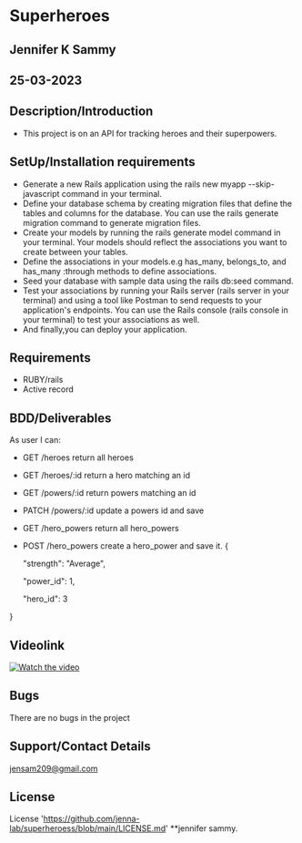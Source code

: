 # Superheroes

## Jennifer K Sammy

## 25-03-2023

## Description/Introduction

- This project is on an API for tracking heroes and their superpowers.

## SetUp/Installation requirements

- Generate a new Rails application using the rails new myapp --skip-javascript command in your terminal.
- Define your database schema by creating migration files that define the tables and columns for the database. You can use the rails generate migration command to generate migration files.
- Create your models by running the rails generate model command in your terminal. Your models should reflect the associations you want to create between your tables.
- Define the associations in your models.e.g has_many, belongs_to, and has_many :through methods to define associations.
- Seed your database with sample data using the rails db:seed command.
- Test your associations by running your Rails server (rails server in your terminal) and using a tool like Postman to send requests to your application's endpoints. You can use the Rails console (rails console in your terminal) to test your associations as well.
- And finally,you can deploy your application.

## Requirements

- RUBY/rails
- Active record

## BDD/Deliverables

As user I can:

- GET /heroes return all heroes
- GET /heroes/:id return a hero matching an id
- GET /powers/:id return powers matching an id
- PATCH /powers/:id update a powers id and save
- GET /hero_powers return all hero_powers
- POST /hero_powers create a hero_power and save it.
  {

  "strength": "Average",

  "power_id": 1,

  "hero_id": 3

}

## Videolink

[![Watch the video](video)](https://drive.google.com/file/d/1qlEit3T_I4mQl268LutZRgT2OMqNwQ9F/view)

## Bugs

There are no bugs in the project

## Support/Contact Details

jensam209@gmail.com

## License

License 'https://github.com/jenna-lab/superheroess/blob/main/LICENSE.md' \*\*jennifer sammy.
